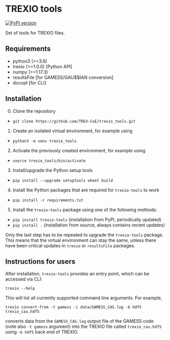 # TREXIO tools

[![PyPI version](https://badge.fury.io/py/trexio-tools.svg)](https://badge.fury.io/py/trexio-tools)

Set of tools for TREXIO files.


## Requirements

- python3 (>=3.6)
- trexio (>=1.0.0) [Python API]
- numpy (>=1.17.3)
- resultsFile [for GAMESS/GAU$$IAN conversion]
- docopt [for CLI]


## Installation

0. Clone the repository
- `git clone https://github.com/TREX-CoE/trexio_tools.git`
1. Create an isolated virtual environment, for example using
- `python3 -m venv trexio_tools`
2. Activate the previously created environment, for example using
- `source trexio_tools/bin/activate`
3. Install/upgrade the Python setup tools
- `pip install --upgrade setuptools wheel build`
4. Install the Python packages that are required for `trexio-tools` to work
- `pip install -r requirements.txt`
5. Install the `trexio-tools` package using one of the following methods:
- `pip install trexio-tools` (installation from PyPI, periodically updated)
- `pip install .` (installation from source, always contains recent updates)

Only the last step has to be repeated to upgrade the `trexio-tools` package.
This means that the virtual environment can stay the same, unless there have been
critical updates in `trexio` or `resultsFile` packages.


## Instructions for users

After installation, `trexio-tools` provides an entry point, which can be accessed via CLI:

`trexio --help`

This will list all currently supported command line arguments. For example,

`trexio convert-from -t gamess -i data/GAMESS_CAS.log -b hdf5 trexio_cas.hdf5`

converts data from the `GAMESS_CAS.log` output file of the GAMESS code
(note also `-t gamess` argument) into the TREXIO file called `trexio_cas.hdf5`
using `-b hdf5` back end of TREXIO. 

